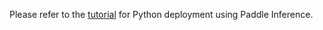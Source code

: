 Please refer to the [tutorial](../../docs/deployment/inference/python_inference.md) for Python deployment using Paddle Inference.